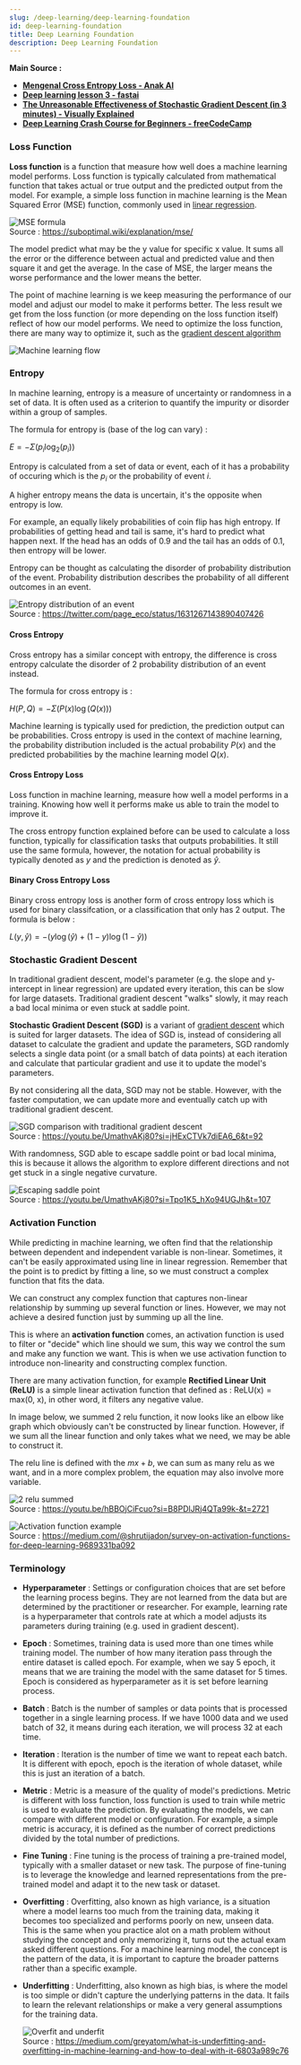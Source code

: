 ```yaml
---
slug: /deep-learning/deep-learning-foundation
id: deep-learning-foundation
title: Deep Learning Foundation
description: Deep Learning Foundation
---
```


**Main Source :**

- **[Mengenal Cross Entropy Loss - Anak AI](https://youtu.be/rBKWVHhFqGU?si=K8imDow_FIeEfvXq)**
- **[Deep learning lesson 3 - fastai](https://youtu.be/hBBOjCiFcuo?si=DZdZmAXYcw_M49zC)**
- **[The Unreasonable Effectiveness of Stochastic Gradient Descent (in 3 minutes) - Visually Explained](https://youtu.be/UmathvAKj80?si=_OhMXYlZYrCc0xIp)**
- **[Deep Learning Crash Course for Beginners - freeCodeCamp](https://youtu.be/VyWAvY2CF9c?si=254TjhySXqspex_B)**

### Loss Function

**Loss function** is a function that measure how well does a machine learning model performs. Loss function is typically calculated from mathematical function that takes actual or true output and the predicted output from the model. For example, a simple loss function in machine learning is the Mean Squared Error (MSE) function, commonly used in [linear regression](/machine-learning/linear-regression).

![MSE formula](./mse.png)  
Source : https://suboptimal.wiki/explanation/mse/

The model predict what may be the y value for specific x value. It sums all the error or the difference between actual and predicted value and then square it and get the average. In the case of MSE, the larger means the worse performance and the lower means the better.

The point of machine learning is we keep measuring the performance of our model and adjust our model to make it performs better. The less result we get from the loss function (or more depending on the loss function itself) reflect of how our model performs. We need to optimize the loss function, there are many way to optimize it, such as the [gradient descent algorithm](/machine-learning/linear-regression#gradient-descent)

![Machine learning flow](./machine-learning-flow.png)

### Entropy

In machine learning, entropy is a measure of uncertainty or randomness in a set of data. It is often used as a criterion to quantify the impurity or disorder within a group of samples.

The formula for entropy is (base of the log can vary) :

$E = - \Sigma (p_{i} \log_{2} (p_{i}))$

Entropy is calculated from a set of data or event, each of it has a probability of occuring which is the $p_i$ or the probability of event $i$.

A higher entropy means the data is uncertain, it's the opposite when entropy is low.

For example, an equally likely probabilities of coin flip has high entropy. If probabilities of getting head and tail is same, it's hard to predict what happen next. If the head has an odds of 0.9 and the tail has an odds of 0.1, then entropy will be lower.

Entropy can be thought as calculating the disorder of probability distribution of the event. Probability distribution describes the probability of all different outcomes in an event.

![Entropy distribution of an event](./entropy-distribution.png)  
Source : https://twitter.com/page_eco/status/1631267143890407426

#### Cross Entropy

Cross entropy has a similar concept with entropy, the difference is cross entropy calculate the disorder of 2 probability distribution of an event instead.

The formula for cross entropy is :

$H(P, Q) = - \Sigma (P(x) \log (Q(x)))$

Machine learning is typically used for prediction, the prediction output can be probabilities. Cross entropy is used in the context of machine learning, the probability distribution included is the actual probability $P(x)$ and the predicted probabilities by the machine learning model $Q(x)$.

#### Cross Entropy Loss

Loss function in machine learning, measure how well a model performs in a training. Knowing how well it performs make us able to train the model to improve it.

The cross entropy function explained before can be used to calculate a loss function, typically for classification tasks that outputs probabilities. It still use the same formula, however, the notation for actual probability is typically denoted as $y$ and the prediction is denoted as $\hat{y}$.

#### Binary Cross Entropy Loss

Binary cross entropy loss is another form of cross entropy loss which is used for binary classifcation, or a classification that only has 2 output. The formula is below :

$L(y, \hat{y}) = - (y \log(\hat{y}) + (1 - y) \log(1 - \hat{y}))$

### Stochastic Gradient Descent

In traditional gradient descent, model's parameter (e.g. the slope and y-intercept in linear regression) are updated every iteration, this can be slow for large datasets. Traditional gradient descent "walks" slowly, it may reach a bad local minima or even stuck at saddle point.

**Stochastic Gradient Descent (SGD)** is a variant of [gradient descent](/machine-learning/linear-regression#gradient-descent) which is suited for larger datasets. The idea of SGD is, instead of considering all dataset to calculate the gradient and update the parameters, SGD randomly selects a single data point (or a small batch of data points) at each iteration and calculate that particular gradient and use it to update the model's parameters.

By not considering all the data, SGD may not be stable. However, with the faster computation, we can update more and eventually catch up with traditional gradient descent.

![SGD comparison with traditional gradient descent](./stochastic-gradient-descent.png)  
Source : https://youtu.be/UmathvAKj80?si=jHExCTVk7diEA6_6&t=92

With randomness, SGD able to escape saddle point or bad local minima, this is because it allows the algorithm to explore different directions and not get stuck in a single negative curvature.

![Escaping saddle point](./escape-saddle-point.png)  
Source : https://youtu.be/UmathvAKj80?si=Tpo1K5_hXo94UGJh&t=107

### Activation Function

While predicting in machine learning, we often find that the relationship between dependent and independent variable is non-linear. Sometimes, it can't be easily approximated using line in linear regression. Remember that the point is to predict by fitting a line, so we must construct a complex function that fits the data.

We can construct any complex function that captures non-linear relationship by summing up several function or lines. However, we may not achieve a desired function just by summing up all the line.

This is where an **activation function** comes, an activation function is used to filter or "decide" which line should we sum, this way we control the sum and make any function we want. This is when we use activation function to introduce non-linearity and constructing complex function.

There are many activation function, for example **Rectified Linear Unit (ReLU)** is a simple linear activation function that defined as : $\text{ReLU(x)} = \text{max(0, x)}$, in other word, it filters any negative value.

In image below, we summed 2 relu function, it now looks like an elbow like graph which obviously can't be constructed by linear function. However, if we sum all the linear function and only takes what we need, we may be able to construct it.

The relu line is defined with the $mx + b$, we can sum as many relu as we want, and in a more complex problem, the equation may also involve more variable.

![2 relu summed](./relu-sum.png)  
Source : https://youtu.be/hBBOjCiFcuo?si=B8PDlJRj4QTa99k-&t=2721

![Activation function example](./activation-function.png)  
Source : https://medium.com/@shrutijadon/survey-on-activation-functions-for-deep-learning-9689331ba092

### Terminology

- **Hyperparameter** : Settings or configuration choices that are set before the learning process begins. They are not learned from the data but are determined by the practitioner or researcher. For example, learning rate is a hyperparameter that controls rate at which a model adjusts its parameters during training (e.g. used in gradient descent).

- **Epoch** : Sometimes, training data is used more than one times while training model. The number of how many iteration pass through the entire dataset is called epoch. For example, when we say 5 epoch, it means that we are training the model with the same dataset for 5 times. Epoch is considered as hyperparameter as it is set before learning process.

- **Batch** : Batch is the number of samples or data points that is processed together in a single learning process. If we have 1000 data and we used batch of 32, it means during each iteration, we will process 32 at each time.

- **Iteration** : Iteration is the number of time we want to repeat each batch. It is different with epoch, epoch is the iteration of whole dataset, while this is just an iteration of a batch.

- **Metric** : Metric is a measure of the quality of model's predictions. Metric is different with loss function, loss function is used to train while metric is used to evaluate the prediction. By evaluating the models, we can compare with different model or configuration. For example, a simple metric is accuracy, it is defined as the number of correct predictions divided by the total number of predictions.

- **Fine Tuning** : Fine tuning is the process of training a pre-trained model, typically with a smaller dataset or new task. The purpose of fine-tuning is to leverage the knowledge and learned representations from the pre-trained model and adapt it to the new task or dataset.

- **Overfitting** : Overfitting, also known as high variance, is a situation where a model learns too much from the training data, making it becomes too specialized and performs poorly on new, unseen data. This is the same when you practice alot on a math problem without studying the concept and only memorizing it, turns out the actual exam asked different questions. For a machine learning model, the concept is the pattern of the data, it is important to capture the broader patterns rather than a specific example.

- **Underfitting** : Underfitting, also known as high bias, is where the model is too simple or didn't capture the underlying patterns in the data. It fails to learn the relevant relationships or make a very general assumptions for the training data.

  ![Overfit and underfit](./underfit-overfit.png)  
   Source : https://medium.com/greyatom/what-is-underfitting-and-overfitting-in-machine-learning-and-how-to-deal-with-it-6803a989c76
